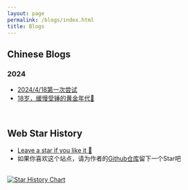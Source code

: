 ```yaml
---
layout: page
permalink: /blogs/index.html
title: Blogs
---
```


## Chinese Blogs

### 2024

- [2024/4/18第一次尝试](https://yqc74.github.io/blogs/20240418/)<br>
- [18岁，缓慢受锤的黄金年代🎂](https://caihanlin.com/blogs/18yrs)

<br>

## Web Star History

- [Leave a star if you like it 🥰](https://github.com/GuangLun2000/GuangLun2000.github.io) 
- 如果你喜欢这个站点，请为作者的[Github仓库](https://github.com/GuangLun2000/GuangLun2000.github.io)留下一个Star吧

<br>[![Star History Chart](https://api.star-history.com/svg?repos=GuangLun2000/GuangLun2000.github.io&type=Date)](https://star-history.com/#GuangLun2000/GuangLun2000.github.io&Date)

<br>
